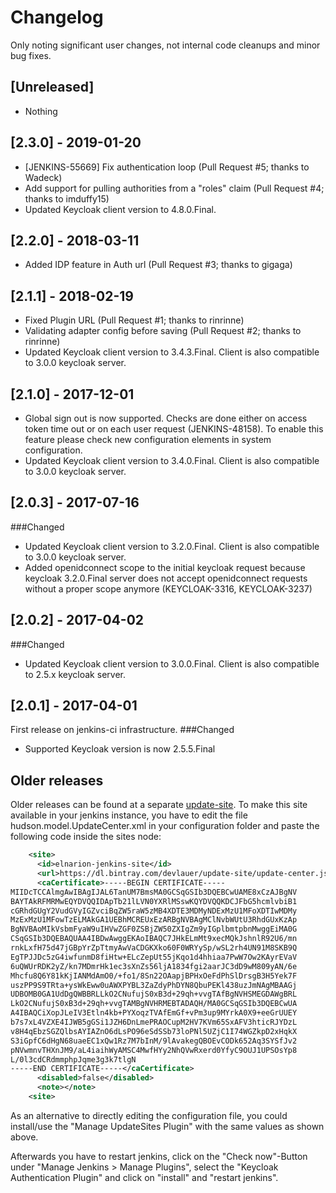 # Changelog

Only noting significant user changes, not internal code cleanups and minor bug fixes.

## [Unreleased]
- Nothing


## [2.3.0] - 2019-01-20
- [JENKINS-55669] Fix authentication loop  (Pull Request #5; thanks to Wadeck)
- Add support for pulling authorities from a "roles" claim (Pull Request #4; thanks to imduffy15)
- Updated Keycloak client version to 4.8.0.Final. 


## [2.2.0] - 2018-03-11
- Added IDP feature in Auth url (Pull Request #3; thanks to gigaga)


## [2.1.1] - 2018-02-19
- Fixed Plugin URL (Pull Request #1; thanks to rinrinne)
- Validating adapter config before saving (Pull Request #2; thanks to rinrinne)
- Updated Keycloak client version to 3.4.3.Final. Client is also compatible to 3.0.0 keycloak server.


## [2.1.0] - 2017-12-01
- Global sign out is now supported. Checks are done either on access token time out or on each user request (JENKINS-48158). To enable this feature please check new configuration elements in system configuration.
- Updated Keycloak client version to 3.4.0.Final. Client is also compatible to 3.0.0 keycloak server.

## [2.0.3] - 2017-07-16
###Changed
- Updated Keycloak client version to 3.2.0.Final. Client is also compatible to 3.0.0 keycloak server.
- Added openidconnect scope to the initial keycloak request because keycloak 3.2.0.Final server does not accept openidconnect requests without a proper scope anymore (KEYCLOAK-3316, KEYCLOAK-3237)

## [2.0.2] - 2017-04-02
###Changed
- Updated Keycloak client version to 3.0.0.Final. Client is also compatible to 2.5.x keycloak server.

## [2.0.1] - 2017-04-01
First release on jenkins-ci infrastructure. 
###Changed
- Supported Keycloak version is now 2.5.5.Final

## Older releases
Older releases can be found at a separate [update-site](https://dl.bintray.com/devlauer/update-site/update-center.json). 
To make this site available in your jenkins instance, you have to edit the file hudson.model.UpdateCenter.xml in your configuration folder and paste the following code inside the sites node:

```xml
    <site>
      <id>elnarion-jenkins-site</id>
      <url>https://dl.bintray.com/devlauer/update-site/update-center.json</url>
      <caCertificate>-----BEGIN CERTIFICATE-----
MIIDcTCCAlmgAwIBAgIJAL6TanUM7BmsMA0GCSqGSIb3DQEBCwUAME8xCzAJBgNV
BAYTAkRFMRMwEQYDVQQIDApTb21lLVN0YXRlMSswKQYDVQQKDCJFbG5hcmlvbiB1
cGRhdGUgY2VudGVyIGZvciBqZW5raW5zMB4XDTE3MDMyNDExMzU1MFoXDTIwMDMy
MzExMzU1MFowTzELMAkGA1UEBhMCREUxEzARBgNVBAgMClNvbWUtU3RhdGUxKzAp
BgNVBAoMIkVsbmFyaW9uIHVwZGF0ZSBjZW50ZXIgZm9yIGplbmtpbnMwggEiMA0G
CSqGSIb3DQEBAQUAA4IBDwAwggEKAoIBAQC7JHkELmMt9xecMQkJshnlR92U6/mn
rnkLxfH75d47jGBpYrZpTtmyAwVaCDGKXko60F0WRYySp/wSL2rh4UN91M8SKB9Q
EgTPJJDc5zG4iwfunmD8fiHtw+ELcZepUt55jKqo1d4hhiaa7PwW7Ow2KAyrEVaV
6uQWUrRDK2yZ/kn7MDmrHk1ec3sXnZs56ljA1834fgi2aarJC3dD9wM809yAN/6e
Mhcfu8Q6Y81kKjIANMdAmO0/+fo1/8Sn22OAapjBPHxOeFdPhSlDrsgB3H5Yek7F
uszPP9S9TRta+ysWkEww0uAWXPYBL3ZaZdyPhDYN8QbuPEKl438uzJmNAgMBAAGj
UDBOMB0GA1UdDgQWBBRLLkO2CNufujS0xB3d+29qh+vvgTAfBgNVHSMEGDAWgBRL
LkO2CNufujS0xB3d+29qh+vvgTAMBgNVHRMEBTADAQH/MA0GCSqGSIb3DQEBCwUA
A4IBAQCiXopJLeIV3Etln4kb+PYXoqzTVAfEmGf+vPm3up9MYrkA0X9+eeGrUUEY
b7s7xL4VZXE4IJWB5gGSi1JZH6DnLmePRAOCupM2HV7KVm65SxAFV3hticRJYDzL
v8H4qEbzSGZQlbsAYIAZnO6dLsPO96eSdSSb73loPNl5UZjC1I74WGZkpD2xHqkX
S3iGpfC6dHgN68uaeEC1xQw1Rz7M7bInM/9lAvakegQBOEvCODk652Aq3SYSfJv2
pNVwmnvTHXnJM9/aL4iaihWyAMSC4MwfHYy2NhQVwRxerd0YfyC9OUJ1UPSOsYp8
L/0l3cdCRdmmphpJqme3g3k7tlgN
-----END CERTIFICATE-----</caCertificate>
      <disabled>false</disabled>
      <note></note>
    <site>
```

As an alternative to directly editing the configuration file, you could install/use the "Manage UpdateSites Plugin" with the same values as shown above.

Afterwards you have to restart jenkins, click on the "Check now"-Button under "Manage Jenkins > Manage Plugins", select the "Keycloak Authentication Plugin" and click on "install" and "restart jenkins".
